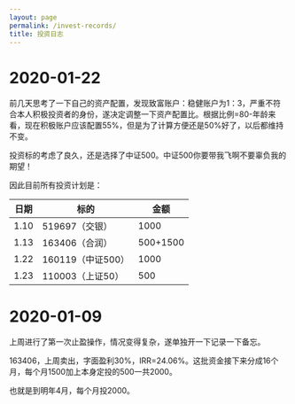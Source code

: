 ```yaml
---
layout: page
permalink: /invest-records/
title: 投资日志
---
```




# 2020-01-22

前几天思考了一下自己的资产配置，发现致富账户：稳健账户为1：3，严重不符合本人积极投资者的身份，遂决定调整一下资产配置比。根据比例=80-年龄来看，现在积极账户应该配置55%，但是为了计算方便还是50%好了，以后都维持不变。

投资标的考虑了良久，还是选择了中证500。中证500你要带我飞啊不要辜负我的期望！

因此目前所有投资计划是：

| 日期 | 标的              | 金额     |
| ---- | ----------------- | -------- |
| 1.10 | 519697（交银）    | 1000     |
| 1.13 | 163406（合润）    | 500+1500 |
| 1.22 | 160119（中证500） | 1000     |
| 1.23 | 110003（上证50）  | 500      |



# 2020-01-09

上周进行了第一次止盈操作，情况变得复杂，遂单独开一下记录一下备忘。

163406，上周卖出，字面盈利30%，IRR=24.06%。这批资金接下来分成16个月，每个月1500加上本身定投的500一共2000。

也就是到明年4月，每个月投2000。
